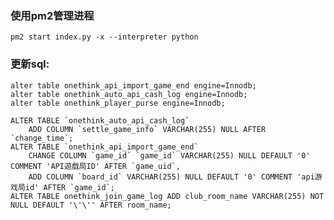 ### 使用pm2管理进程  
    pm2 start index.py -x --interpreter python  

### 更新sql:
    alter table onethink_api_import_game_end engine=Innodb;  
    alter table onethink_auto_api_cash_log engine=Innodb;  
    alter table onethink_player_purse engine=Innodb;  

    ALTER TABLE `onethink_auto_api_cash_log`  
        ADD COLUMN `settle_game_info` VARCHAR(255) NULL AFTER `change_time`;  
    ALTER TABLE `onethink_api_import_game_end`  
        CHANGE COLUMN `game_id` `game_id` VARCHAR(255) NULL DEFAULT '0' COMMENT 'API遊戲局ID' AFTER `game_uid`,  
        ADD COLUMN `board_id` VARCHAR(255) NULL DEFAULT '0' COMMENT 'api游戏局id' AFTER `game_id`;  
    ALTER TABLE onethink_join_game_log ADD club_room_name VARCHAR(255) NOT NULL DEFAULT '\'\'' AFTER room_name;